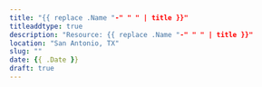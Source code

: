 ```yaml
---
title: "{{ replace .Name "-" " " | title }}"
titleaddtype: true
description: "Resource: {{ replace .Name "-" " " | title }}"
location: "San Antonio, TX"
slug: ""
date: {{ .Date }}
draft: true
---
```

